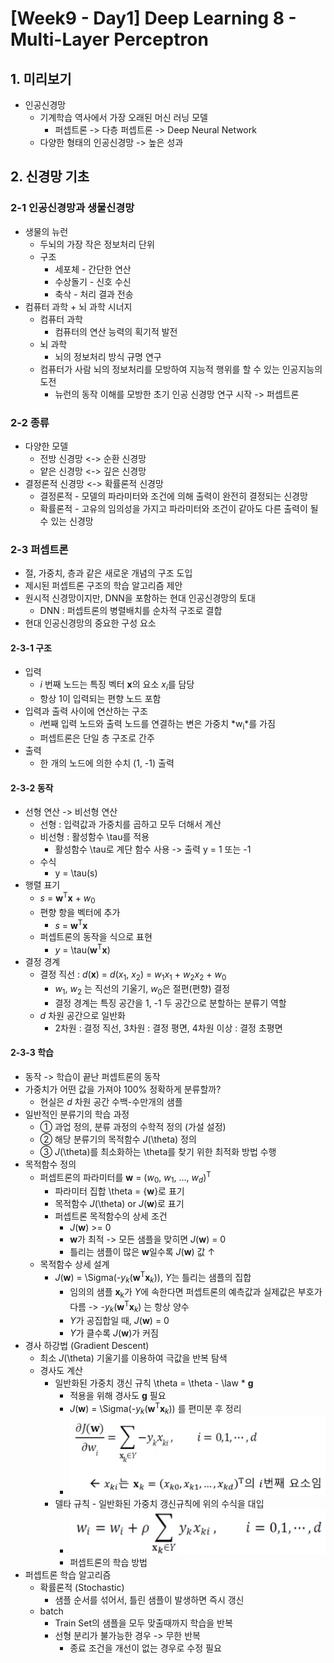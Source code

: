 # [Week9 - Day1] Deep Learning 8 - Multi-Layer Perceptron

## 1. 미리보기
  - 인공신경망
    - 기계학습 역사에서 가장 오래된 머신 러닝 모델
      - 퍼셉트론 -> 다층 퍼셉트론 -> Deep Neural Network
    - 다양한 형태의 인공신경망 -> 높은 성과

## 2. 신경망 기초
### 2-1 인공신경망과 생물신경망
  - 생물의 뉴런
    - 두뇌의 가장 작은 정보처리 단위
    - 구조
      - 세포체 - 간단한 연산
      - 수상돌기 - 신호 수신
      - 축삭 - 처리 결과 전송
  - 컴퓨터 과학 + 뇌 과학 시너지
    - 컴퓨터 과학
      - 컴퓨터의 연산 능력의 획기적 발전
    - 뇌 과학
      - 뇌의 정보처리 방식 규명 연구
    - 컴퓨터가 사람 뇌의 정보처리를 모방하여 지능적 행위를 할 수 있는 인공지능의 도전
      - 뉴런의 동작 이해를 모방한 초기 인공 신경망 연구 시작 -> 퍼셉트론

### 2-2 종류
  - 다양한 모델
    - 전방 신경망 <-> 순환 신경망
    - 얕은 신경망 <-> 깊은 신경망
  - 결정론적 신경망 <-> 확률론적 신경망
    - 결정론적 - 모델의 파라미터와 조건에 의해 출력이 완전히 결정되는 신경망
    - 확률론적 - 고유의 임의성을 가지고 파라미터와 조건이 같아도 다른 출력이 될 수 있는 신경망

### 2-3 퍼셉트론
  - 절, 가중치, 층과 같은 새로운 개념의 구조 도입
  - 제시된 퍼셉트론 구조의 학습 알고리즘 제안
  - 원시적 신경망이지만, DNN을 포함하는 현대 인공신경망의 토대
    - DNN : 퍼셉트론의 병렬배치를 순차적 구조로 결합
  - 현대 인공신경망의 중요한 구성 요소

#### 2-3-1 구조
  - 입력
    - *i* 번째 노드는 특징 벡터 **x**의 요소 *x*<sub>*i*</sub>를 담당
    - 항상 1이 입력되는 편향 노드 포함
  - 입력과 출력 사이에 연산하는 구조
    - *i*번째 입력 노드와 출력 노드를 연결하는 변은 가중치 *w<sub>i</sub>*를 가짐
    - 퍼셉트론은 단일 층 구조로 간주
  - 출력
    - 한 개의 노드에 의한 수치 (1, -1) 출력

#### 2-3-2 동작
  - 선형 연산 -> 비선형 연산
    - 선형 : 입력값과 가중치를 곱하고 모두 더해서 계산
    - 비선형 : 활성함수 \tau를 적용
      - 활성함수 \tau로 계단 함수 사용 -> 출력 y = 1 또는 -1
    - 수식
      - y = \tau(s)
  - 행렬 표기
    - *s* = **w**<sup>T</sup>**x** + *w*<sub>0</sub>
    - 편향 항을 벡터에 추가
      - *s* = **w**<sup>T</sup>**x**
    - 퍼셉트론의 동작을 식으로 표현
      - *y* = \tau(**w**<sup>T</sup>**x**)
  - 결정 경계
    - 결정 직선 : *d*(**x**) = *d*(*x*<sub>1</sub>, *x*<sub>2</sub>) = *w*<sub>1</sub>*x*<sub>1</sub> + *w*<sub>2</sub>*x*<sub>2</sub> + *w*<sub>0</sub>
      - *w*<sub>1</sub>, *w*<sub>2</sub> 는 직선의 기울기, *w*<sub>0</sub>은 절편(편향) 결정
      - 결정 경계는 특징 공간을 1, -1 두 공간으로 분할하는 분류기 역할
    - *d* 차원 공간으로 일반화
      - 2차원 : 결정 직선, 3차원 : 결정 평면, 4차원 이상 : 결정 초평면

#### 2-3-3 학습
  - 동작 -> 학습이 끝난 퍼셉트론의 동작
  - 가중치가 어떤 값을 가져야 100% 정확하게 분류할까?
    - 현실은 *d* 차원 공간 수백-수만개의 샘플
  - 일반적인 분류기의 학습 과정   
    - ① 과업 정의, 분류 과정의 수학적 정의 (가설 설정)
    - ② 해당 분류기의 목적함수 *J*(\theta) 정의
    - ③  *J*(\theta)를 최소화하는 \theta를 찾기 위한 최적화 방법 수행
  - 목적함수 정의
    - 퍼셉트론의 파라미터를 **w** = (*w*<sub>0</sub>, *w*<sub>1</sub>, ..., *w*<sub>*d*</sub>)<sup>T</sup>
      - 파라미터 집합 \theta = {**w**}로 표기
      - 목적함수 *J*(\theta) or *J*(**w**)로 표기
      - 퍼셉트론 목적함수의 상세 조건
        - *J*(**w**) >= 0
        - **w**가 최적 -> 모든 샘플을 맞히면 *J*(**w**) = 0
        - 틀리는 샘플이 많은 **w**일수록 *J*(**w**) 값 ↑
    - 목적함수 상세 설계
      - *J*(**w**) = \Sigma(-*y*<sub>*k*</sub>(**w**<sup>T</sup>**x**<sub>*k*</sub>)), *Y*는 틀리는 샘플의 집합
        - 임의의 샘플 **x**<sub>k</sub>가 *Y*에 속한다면 퍼셉트론의 예측값과 실제값은 부호가 다름 -> -*y*<sub>*k*</sub>(**w**<sup>T</sup>**x**<sub>*k*</sub>) 는 항상 양수
        - *Y*가 공집합일 때, *J*(**w**) = 0
        - *Y*가 클수록 *J*(**w**)가 커짐
  - 경사 하강법 (Gradient Descent)
    - 최소 *J*(\theta) 기울기를 이용하여 극값을 반복 탐색
    - 경사도 계산
      - 일반화된 가중치 갱신 규칙 \theta = \theta - \law * **g**
        - 적용을 위해 경사도 **g** 필요
        -  *J*(**w**) = \Sigma(-*y*<sub>*k*</sub>(**w**<sup>T</sup>**x**<sub>*k*</sub>)) 를 편미분 후 정리
          - ![image](image/1.png)
      - 델타 규칙 - 일반화된 가중치 갱신규칙에 위의 수식을 대입
        - ![image](image/2.png)
        - 퍼셉트론의 학습 방법
  - 퍼셉트론 학습 알고리즘
    - 확률론적 (Stochastic)
      - 샘플 순서를 섞어서, 틀린 샘플이 발생하면 즉시 갱신
    - batch
      - Train Set의 샘플을 모두 맞출때까지 학습을 반복
      - 선형 분리가 불가능한 경우 -> 무한 반복
        - 종료 조건을 개선이 없는 경우로 수정 필요